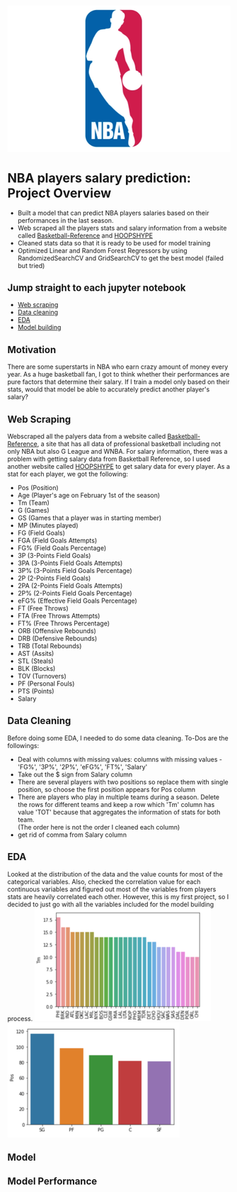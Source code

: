 ![](/image/nba_logo.png)
# NBA players salary prediction: Project Overview
- Built a model that can predict NBA players salaries based on their performances in the last season.
- Web scraped all the players stats and salary information from a website called [Basketball-Reference](https://www.basketball-reference.com/) and [HOOPSHYPE](https://hoopshype.com/salaries/players/2020-2021/)
- Cleaned stats data so that it is ready to be used for model training
- Optimized Linear and Random Forest Regressors by using RandomizedSearchCV and GridSearchCV to get the best model (failed but tried)

## Jump straight to each jupyter notebook

- [Web scraping](https://github.com/kaichiinoue/nba_salary_prediction/blob/eda/webscraper.ipynb)
- [Data cleaning](https://github.com/kaichiinoue/nba_salary_prediction/blob/eda/data_cleaning.ipynb)
- [EDA](https://github.com/kaichiinoue/nba_salary_prediction/blob/main/eda.ipynb)
- [Model building](https://github.com/kaichiinoue/nba_salary_prediction/blob/main/model_building.ipynb)

## Motivation
There are some superstarts in NBA who earn crazy amount of money every year. As a huge basketball fan, I got to think whether their performances are pure factors that determine their salary. If I train a model only based on their stats, would that model be able to accurately predict another player's salary? 

## Web Scraping
Webscraped all the palyers data from a website called [Basketball-Reference](https://www.basketball-reference.com/), a site that has all data of professional basketball including not only NBA but also G League and WNBA. For salary information, there was a problem with getting salary data from Basketball Reference, so I used another website called [HOOPSHYPE](https://hoopshype.com/salaries/players/2020-2021/) to get salary data for every player.
As a stat for each player, we got the following:
- Pos (Position)
- Age (Player's age on February 1st of the season)
- Tm (Team)
- G (Games)
- GS (Games that a player was in starting member)
- MP (Minutes played)
- FG (Field Goals)
- FGA (Field Goals Attempts)
- FG% (Field Goals Percentage)
- 3P (3-Points Field Goals)
- 3PA (3-Points Field Goals Attempts)
- 3P% (3-Points Field Goals Percentage)
- 2P (2-Points Field Goals)
- 2PA (2-Points Field Goals Attempts)
- 2P% (2-Points Field Goals Percentage)
- eFG% (Effective Field Goals Percentage)
- FT (Free Throws)
- FTA (Free Throws Attempts)
- FT% (Free Throws Percentage)
- ORB (Offensive Rebounds)
- DRB (Defensive Rebounds)
- TRB (Total Rebounds)
- AST (Assits)
- STL (Steals)
- BLK (Blocks)
- TOV (Turnovers)
- PF (Personal Fouls)
- PTS (Points)
- Salary
## Data Cleaning
Before doing some EDA, I needed to do some data cleaning. To-Dos are the followings:
- Deal with columns with missing values: columns with missing values - 'FG%', '3P%', '2P%', 'eFG%', 'FT%', 'Salary'
- Take out the $ sign from Salary column
- There are several players with two positions so replace them with single position, so choose the first position appears for Pos column
- There are players who play in multiple teams during a season. Delete the rows for different teams and keep a row which 'Tm' column has value 'TOT' because that aggregates the information of stats for both team.
<br />(The order here is not the order I cleaned each column)
- get rid of comma from Salary column

## EDA
Looked at the distribution of the data and the value counts for most of the categorical variables. Also, checked the correlation value for each continuous variables and figured out most of the variables from players stats are heavily correlated each other. However, this is my first project, so I decided to just go with all the variables included for the model building process.
![](/image/graph1.png)
![](/image/graph2.png)


## Model

## Model Performance
